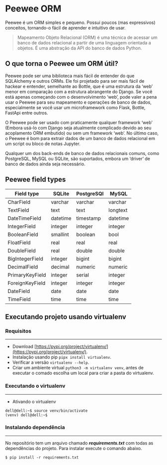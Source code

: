 # Peewee ORM

Peewee é um ORM simples e pequeno. Possui poucos (mas expressivos) conceitos, tornando-o fácil de aprender
e intuitivo de usar.

> Mapeamento Objeto Relacional (ORM) é uma técnica de acessar um banco de dados relacional a partir
> de uma linguagem orientada a objetos. É uma abstração da API do banco de dados Python.

## O que torna o Peewee um ORM útil?

Peewee pode ser uma biblioteca mais fácil de entender do que SQLAlchemy e outros ORMs. Ele foi projetado para ser mais 
fácil de hackear e entender, semelhante ao Bottle, que é uma estrutura da ‘web’ menor em comparação
com a estrutura abrangente do Django. Se você está apenas começando com o desenvolvimento ‘web’, pode valer a pena 
usar o Peewee para seu mapeamento e operações de banco de dados, especialmente se você usar um microframework
como Flask, Bottle, FastApi entre outros.

O Peewee pode ser usado com praticamente qualquer framework ‘web’ (Embora usá-lo com Django seja atualmente 
complicado devido ao seu acoplamento ORM embutido) ou sem um framework ‘web’. No último caso, o Peewee é bom para
extrair dados de um banco de dados relacional em um script ou bloco de notas Jupyter.

Qualquer um dos back-ends de banco de dados relacionais comuns, como PostgreSQL, MySQL ou SQLite, são suportados, 
embora um ‘driver’ de banco de dados ainda seja necessário.

## Peewee field types

Field type      | SQLite   | PostgreSQl | MySQL
----------------|----------|------------|---------
CharField       | varchar  | varchar    | varchar
TextField       | text     | text       | longtext
DateTimeField   | datetime | timestamp  | datetime
IntegerField    | integer  | integer    | integer
BooleanField    | smallint | boolean    | bool
FloatField      | real     | real       | real
DoubleField     | real     | double     | double
BigIntegerField | integer  | bigint     | bigint
DecimalField    | decimal  | numeric    | numeric
PrimaryKeyField | integer  | serial     | integer
ForeignKeyField | integer  | integer    | integer
DateField       | date     | date       | date
TimeField       | time     | time       | time

## Executando projeto usando virtualenv
### Requisitos
___
- Download [https://pypi.org/project/virtualenv/](https://pypi.org/project/virtualenv/).
- Instalação usando pip ```pipx install virtualenv```.
- Verificar a versão ```virtualenv --help```.
- Criar um ambiente virtual ```python3 -m virtualenv venv```, antes de executar o comado escolha um local para criar a pasta do virtualenv.

### Executando o virtualenv
___

- Ativando o virtualenv
```
dell@dell:~$ source venv/bin/activate
(venv) dell@dell:~$
```

### Instalando dependência
___
No repositório tem um arquivo chamado **_requirements.txt_** com todas as dependências do projeto. Para instalar execute o comando abaixo.

```
$ pip install -r requirements.txt
```
